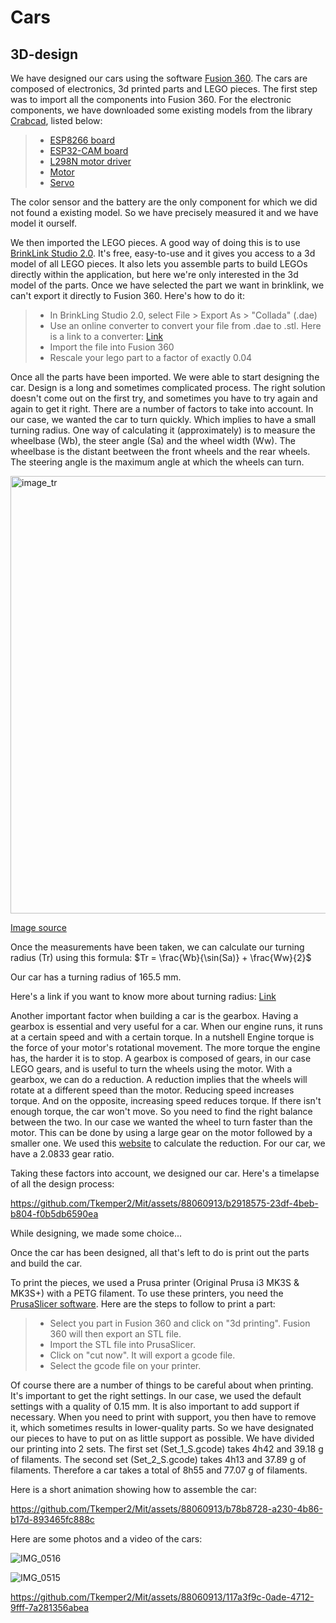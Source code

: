 # Cars

## 3D-design
We have designed our cars using the software [Fusion 360](https://www.autodesk.fr/products/fusion-360/overview?term=1-YEAR&tab=subscription). The cars are composed of electronics, 3d printed parts and LEGO pieces. The first step was to import all the components into Fusion 360. For the electronic components, we have downloaded some existing models from the library [Crabcad](https://grabcad.com/library), listed below:

>- [ESP8266 board](https://grabcad.com/library/esp32-dev-kit-v1-1)
>- [ESP32-CAM board](https://grabcad.com/library/esp32-cam-1/details?folder_id=6305310)
>- [L298N motor driver](https://grabcad.com/library/l298n-17)
>- [Motor](https://grabcad.com/library/yellow-dc-motor-1)
>- [Servo](https://grabcad.com/library/sg90-micro-servomotor-1)

The color sensor and the battery are the only component for which we did not found a existing model. So we have precisely measured it and we have model it ourself.

We then imported the LEGO pieces. A good way of doing this is to use [BrinkLink Studio 2.0](https://www.bricklink.com/v3/studio/download.page). It's free, easy-to-use and it gives you access to a 3d model of all LEGO pieces. It also lets you assemble parts to build LEGOs directly within the application, but here we're only interested in the 3d model of the parts. Once we have selected the part we want in brinklink, we can't export it directly to Fusion 360. Here's how to do it:

>- In BrinkLing Studio 2.0, select File > Export As > "Collada" (.dae)
>- Use an online converter to convert your file from .dae to .stl. Here is a link to a converter: [Link](https://imagetostl.com/convert/file/dae/to/stl)
>- Import the file into Fusion 360
>- Rescale your lego part to a factor of exactly 0.04

Once all the parts have been imported. We were able to start designing the car. Design is a long and sometimes complicated process. The right solution doesn't come out on the first try, and sometimes you have to try again and again to get it right. There are a number of factors to take into account. In our case, we wanted the car to turn quickly. Which implies to have a small turning radius. One way of calculating it (approximately) is to measure the wheelbase (Wb), the steer angle (Sa) and the wheel width (Ww). The wheelbase is the distant beetween the front wheels and the rear wheels. The steering angle is the maximum angle at which the wheels can turn. 

<img width="700" alt="image_tr" src="https://github.com/Tkemper2/Mit/assets/88060913/8562f448-2deb-46a0-a2e4-40b0e5d0e896">

[Image source](https://www.theautopian.com/the-engineering-behind-why-some-cars-can-turn-tighter-than-others/)

Once the measurements have been taken, we can calculate our turning radius (Tr) using this formula:   $Tr = \frac{Wb}{\sin(Sa)} + \frac{Ww}{2}$ 

Our car has a turning radius of 165.5 mm.

Here's a link if you want to know more about turning radius: [Link](https://en.wikipedia.org/wiki/Turning_radius)

Another important factor when building a car is the gearbox. Having a gearbox is essential and very useful for a car. When our engine runs, it runs at a certain speed and with a certain torque. In a nutshell Engine torque is the force of your motor's rotational movement. The more torque the engine has, the harder it is to stop. A gearbox is composed of gears, in our case LEGO gears, and is useful to turn the wheels using the motor. With a gearbox, we can do a reduction. A reduction implies that the wheels will rotate at a different speed than the motor. Reducing speed increases torque. And on the opposite, increasing speed reduces torque. If there isn't enough torque, the car won't move. So you need to find the right balance between the two. In our case we wanted the wheel to turn faster than the motor. This can be done by using a large gear on the motor followed by a smaller one. We used this [website](https://evolventdesign.com/pages/gear-ratio-calculator) to calculate the reduction. For our car, we have a 2.0833 gear ratio.

Taking these factors into account, we designed our car. Here's a timelapse of all the design process:

https://github.com/Tkemper2/Mit/assets/88060913/b2918575-23df-4beb-b804-f0b5db6590ea

While designing, we made some choice...

Once the car has been designed, all that's left to do is print out the parts and build the car. 

To print the pieces, we used a Prusa printer (Original Prusa i3 MK3S & MK3S+) with a PETG filament. To use these printers, you need the [PrusaSlicer software](https://www.prusa3d.com/fr/page/prusaslicer_424/). Here are the steps to follow to print a part:

>- Select you part in Fusion 360 and click on "3d printing". Fusion 360 will then export an STL file.
>- Import the STL file into PrusaSlicer.
>- Click on "cut now". It will export a gcode file. 
>- Select the gcode file on your printer.

Of course there are a number of things to be careful about when printing. It's important to get the right settings. In our case, we used the default settings with a quality of 0.15 mm. It is also important to add support if necessary. When you need to print with support, you then have to remove it, which sometimes results in lower-quality parts. So we have designated our pieces to have to put on as little support as possible. We have divided our printing into 2 sets. The first set (Set_1_S.gcode) takes 4h42 and 39.18 g of filaments. The second set (Set_2_S.gcode) takes 4h13 and 37.89 g of filaments. Therefore a car takes a total of 8h55 and 77.07 g of filaments.

Here is a short animation showing how to assemble the car:

https://github.com/Tkemper2/Mit/assets/88060913/b78b8728-a230-4b86-b17d-893465fc888c

Here are some photos and a video of the cars:

![IMG_0516](https://github.com/Tkemper2/Mit/assets/88060913/aefc16d8-a669-47a4-a1d3-32d01f1f1645)

![IMG_0515](https://github.com/Tkemper2/Mit/assets/88060913/e21a5ee2-a1e0-488e-a58c-7083fb37ffb2)


https://github.com/Tkemper2/Mit/assets/88060913/117a3f9c-0ade-4712-9fff-7a281356abea



